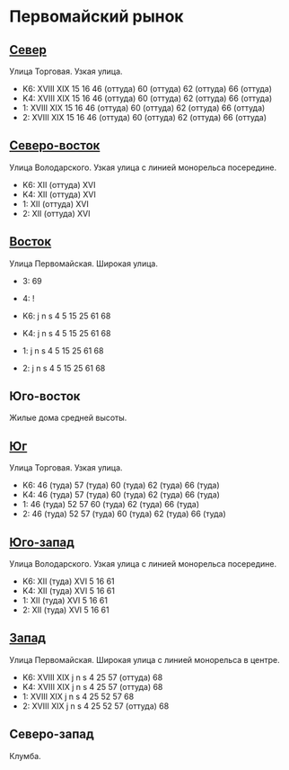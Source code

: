# Первомайский рынок

## [Север](./10465080.md)

Улица Торговая.
Узкая улица.

* K6:   XVIII   XIX
        15  16  46 (оттуда) 60 (оттуда) 62 (оттуда) 66 (оттуда)
* K4:   XVIII   XIX
        15  16  46 (оттуда) 60 (оттуда) 62 (оттуда) 66 (оттуда)
* 1:    XVIII   XIX
        15  16  46 (оттуда) 60 (оттуда) 62 (оттуда) 66 (оттуда)
* 2:    XVIII   XIX
        15  16  46 (оттуда) 60 (оттуда) 62 (оттуда) 66 (оттуда)

## [Северо-восток](./480080.md)

Улица Володарского.
Узкая улица с линией монорельса посередине.

* K6:   XII (оттуда)  XVI
* K4:   XII (оттуда)  XVI
* 1:    XII (оттуда)  XVI
* 2:    XII (оттуда)  XVI

## [Восток](./10490090.md)

Улица Первомайская.
Широкая улица.

* 3:    69
* 4:    !

* K6:   j   n   s
        4   5   15  25  61  68
* K4:   j   n   s
        4   5   15  25  61  68
* 1:    j   n   s
        4   5   15  25  61  68
* 2:    j   n   s
        4   5   15  25  61  68

## Юго-восток

Жилые дома средней высоты.

## [Юг](./10465092.md)

Улица Торговая.
Узкая улица.

* K6:   46 (туда)   57 (туда)   60 (туда)   62 (туда)   66 (туда)
* K4:   46 (туда)   57 (туда)   60 (туда)   62 (туда)   66 (туда)
* 1:    46 (туда)   52  57  60 (туда)   62 (туда)   66 (туда)
* 2:    46 (туда)   52  57 (туда)   60 (туда)   62 (туда)   66 (туда)

## [Юго-запад](./10460092.md)

Улица Володарского.
Узкая улица с линией монорельса посередине.

* K6:   XII (туда)  XVI
        5   16  61
* K4:   XII (туда)  XVI
        5   16  61
* 1:    XII (туда)  XVI
        5   16  61
* 2:    XII (туда)  XVI
        5   16  61

## [Запад](./10440090.md)

Улица Первомайская.
Широкая улица с линией монорельса в центре.

* K6:   XVIII   XIX
        j   n   s
        4   25  57 (оттуда) 68
* K4:   XVIII   XIX
        j   n   s
        4   25  57 (оттуда) 68
* 1:    XVIII   XIX
        j   n   s
        4   25  52  57  68
* 2:    XVIII   XIX
        j   n   s
        4   25  52  57 (оттуда) 68

## Северо-запад

Клумба.
